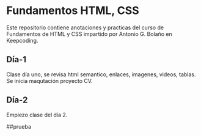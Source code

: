 # Fundamentos HTML, CSS

Este repositorio contiene anotaciones y practicas del curso de Fundamentos de HTML y CSS impartido por Antonio G. Bolaño en Keepcoding.

## Día-1
Clase día uno, se revisa html semantico, enlaces, imagenes, videos, tablas.
Se inicia maqutación proyecto CV.

## Día-2
Empiezo clase del día 2.

##prueba